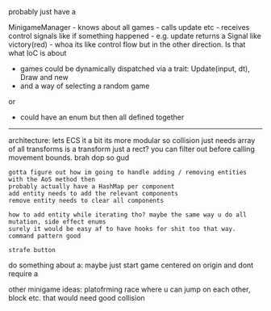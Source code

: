 probably just have a

MinigameManager
    - knows about all games
    - calls update etc
    - receives control signals like if something happened 
    - e.g. update returns a Signal like victory(red)
        - whoa its like control flow but in the other direction. Is that what IoC is about

- games could be dynamically dispatched via a trait: Update(input, dt), Draw and new
- and a way of selecting a random game

or

- could have an enum but then all defined together

------------------------------------------------------------------------------------------------------

architecture:
    lets ECS it a bit its more modular
    so collision just needs array of all transforms
    is a transform just a rect?
    you can filter out before calling movement bounds. brah dop so gud

    gotta figure out how im going to handle adding / removing entities with the AoS method then
    probably actually have a HashMap per component
    add entity needs to add the relevant components
    remove entity needs to clear all components

    how to add entity while iterating tho? maybe the same way u do all mutation, side effect enums
    surely it would be easy af to have hooks for shit too that way. command pattern good

    strafe button

do something about a: maybe just start game centered on origin and dont require a

other minigame ideas:
    platofrming race where u can jump on each other, block etc. that would need good collision